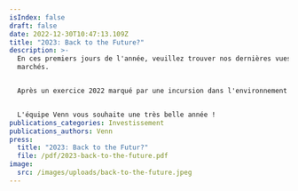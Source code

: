 ```yaml
---
isIndex: false
draft: false
date: 2022-12-30T10:47:13.109Z
title: "2023: Back to the Future?"
description: >-
  En ces premiers jours de l'année, veuillez trouver nos dernières vues de
  marchés.


  Après un exercice 2022 marqué par une incursion dans l'environnement monétaire des années 70-80, retournerons-nous vers le futur en 2023 ?


  L'équipe Venn vous souhaite une très belle année !
publications_categories: Investissement
publications_authors: Venn
press:
  title: "2023: Back to the Futur?"
  file: /pdf/2023-back-to-the-future.pdf
image:
  src: /images/uploads/back-to-the-future.jpeg
---
```

